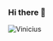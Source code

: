 ### Hi there 👋
<p align="left">
  <img src="https://komarev.com/ghpvc/?username=ViniciusLucasM&color=5E33FF&style=plastic" alt="Vinicius"/>
</p>
<!--
**ViniciusLucasM/ViniciusLucasM** is a ✨ _special_ ✨ repository because its `README.md` (this file) appears on your GitHub profile.
Here are some ideas to get you started:

- 🔭 I’m currently working on ...
- 🌱 I’m currently learning ...
- 👯 I’m looking to collaborate on ...
- 🤔 I’m looking for help with ...
- 💬 Ask me about ...
- 📫 How to reach me: ...
- 😄 Pronouns: ...
- ⚡ Fun fact: ...
-->


[![Top Langs](https://github-readme-stats.vercel.app/api/top-langs/?username=ViniciusLucasM&layout=compact&theme=radical)](https://github.com/anuraghazra/github-readme-stats)
